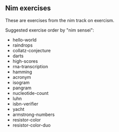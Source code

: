 ## Nim exercises

These are exercises from the nim track on exercism.

Suggested exercise order by "nim sensei":

- hello-world
- raindrops
- collatz-conjecture
- darts
- high-scores
- rna-transcription
- hamming
- acronym
- isogram
- pangram
- nucleotide-count
- luhn
- isbn-verifier
- yacht
- armstrong-numbers
- resistor-color
- resistor-color-duo
